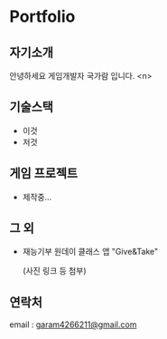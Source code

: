 # Portfolio

## 자기소개
안녕하세요 게임개발자 국가람 입니다.
<n\>
## 기술스택
* 이것
* 저것

      
## 게임 프로젝트
* 제작중...

      
## 그 외
* 재능기부 원데이 클래스 앱 "Give&Take"

    (사진 링크 등 첨부)

      
## 연락처

email : garam4266211@gmail.com
